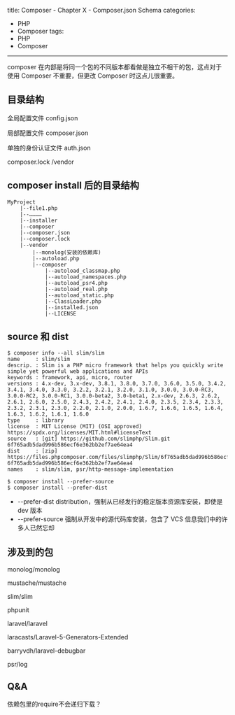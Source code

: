 title: Composer - Chapter X - Composer.json Schema
categories:
  - PHP
  - Composer
tags:
  - PHP
  - Composer

---

composer 在内部是将同一个包的不同版本都看做是独立不相干的包，这点对于使用 Composer 不重要，但更改 Composer 时这点儿很重要。

## 目录结构

全局配置文件
config.json

局部配置文件
composer.json

单独的身份认证文件
auth.json

composer.lock
/vendor

## composer install 后的目录结构

    MyProject
        |--file1.php
        |--…………
        |--installer
        |--composer
        |--composer.json
        |--composer.lock
        |--vendor
            |--monolog(安装的依赖库)
            |--autoload.php
            |--composer
                |--autoload_classmap.php
                |--autoload_namespaces.php
                |--autoload_psr4.php
                |--autoload_real.php
                |--autoload_static.php
                |--ClassLoader.php
                |--installed.json
                |--LICENSE

## source 和 dist

```
$ composer info --all slim/slim
name     : slim/slim
descrip. : Slim is a PHP micro framework that helps you quickly write simple yet powerful web applications and APIs
keywords : framework, api, micro, router
versions : 4.x-dev, 3.x-dev, 3.8.1, 3.8.0, 3.7.0, 3.6.0, 3.5.0, 3.4.2, 3.4.1, 3.4.0, 3.3.0, 3.2.2, 3.2.1, 3.2.0, 3.1.0, 3.0.0, 3.0.0-RC3, 3.0.0-RC2, 3.0.0-RC1, 3.0.0-beta2, 3.0-beta1, 2.x-dev, 2.6.3, 2.6.2, 2.6.1, 2.6.0, 2.5.0, 2.4.3, 2.4.2, 2.4.1, 2.4.0, 2.3.5, 2.3.4, 2.3.3, 2.3.2, 2.3.1, 2.3.0, 2.2.0, 2.1.0, 2.0.0, 1.6.7, 1.6.6, 1.6.5, 1.6.4, 1.6.3, 1.6.2, 1.6.1, 1.6.0
type     : library
license  : MIT License (MIT) (OSI approved) https://spdx.org/licenses/MIT.html#licenseText
source   : [git] https://github.com/slimphp/Slim.git 6f765adb5dad996b586ecf6e362bb2ef7ae64ea4
dist     : [zip] https://files.phpcomposer.com/files/slimphp/Slim/6f765adb5dad996b586ecf6e362bb2ef7ae64ea4.zip 6f765adb5dad996b586ecf6e362bb2ef7ae64ea4
names    : slim/slim, psr/http-message-implementation

$ composer install --prefer-source
$ composer install --prefer-dist
```
* --prefer-dist   distribution，强制从已经发行的稳定版本资源库安装，即使是 dev 版本
* --prefer-source 强制从开发中的源代码库安装，包含了 VCS 信息我们中的许多人已然忘却

## 涉及到的包

monolog/monolog

mustache/mustache

slim/slim

phpunit

laravel/laravel

laracasts/Laravel-5-Generators-Extended

barryvdh/laravel-debugbar

psr/log

## Q&amp;A

依赖包里的require不会递归下载？
